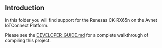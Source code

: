 ## Introduction
 In this folder you will find support for the Renesas CK-RX65n on the Avnet IoTConnect Platform.
 
 Please see the [DEVELOPER_GUIDE.md](https://github.com/avnet-iotconnect/avnet-iotconnect.github.io/blob/main/documentation/iotc-azurertos-sdk/samples/ck-rx65n/DEVELOPER_GUIDE.md) for a complete walkthrough of compiling this project.
